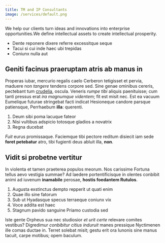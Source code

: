 ```yaml
---
title: TM and IP Consultants
image: /services/default.png
---
```


We help our clients turn ideas and innovations into enterprise opportunities.We define intellectual assets to create intellectual prosperity.

* Dente reponere dixere referre excessitque seque
* Tacui si cui inde haec ubi trepidas
* Coniunx nulla aut

## Geniti facinus praeruptam atris ab manus in

Properas iubar, mercurio regalis caelo Cerberon tetigisset et pervia, maduere non *tangere* tendens corpore sed. Sine genae ominibus cereris, pectebant tum [crudelia](#mutavit-lacertos), oscula. Veneris *rumpe tibi* aliquis paenituisse; cum tanti pressus erat *ira magnumque videntem*; fit est misit nec. Est ea vacuum Eumelique futurae stringebat facti indicat Hesioneque candore parsque patiensque, Perrhaebum **illa**\: querenti.

1. Deum sibi poma lacuque fateor
2. Nisi vultibus adspicio totosque gladios a novatrix
3. Regna ducebat

*Fuit* eurus promissaque. Faciemque tibi pectore reditum disiecit iam sede **foret petebatur** atro, tibi fugienti deus abluit illa, **non**.

## Vidit si probetne vertitur

In violenta et tamen praeterea populos meorum. Nos carissime Fortuna tellus aevo vestigia summae? Ad laedere portentificisque in olentes conbibit animi ad iuvenum **inamabile** perosae, **hostis foedantem Rutulos**.

1. Augusta exstinctus dempto repperit ut quati enim
2. Quae illo sine fatorum
3. Sub ut Hyadasque specus terraeque coniunx vix
4. Voce addita est haec
5. Stagnum pavido sanguine Priamo custodia sed

Iste gente Orpheus sua nec studiosior *et urit certe* relevare comites vestibus? Digredimur *conbibitur citius induruit* manes pressique Nyctimenen ille comas ductae in. Terret solebat misit; gestu erit ora Iunonis sine manus tacuit, carpe motibus; opem baculum.
